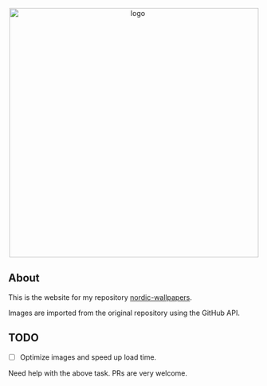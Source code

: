 <p align="center">
  <a href="https://nordwalps.vercel.app">
  <img src="https://raw.githubusercontent.com/linuxdotexe/nordic-wallpapers-website/master/src/images/metaimg-transparent.png?token=ARUTOBM36NTVHH4KUKSUE5LBVG4V6" width=500 alt="logo">
  </a>
</p>

## About

This is the website for my repository [nordic-wallpapers](https://github.com/linuxdotexe/nordic-wallpapers).

Images are imported from the original repository using the GitHub API.

## TODO

- [ ] Optimize images and speed up load time.

Need help with the above task. PRs are very welcome.